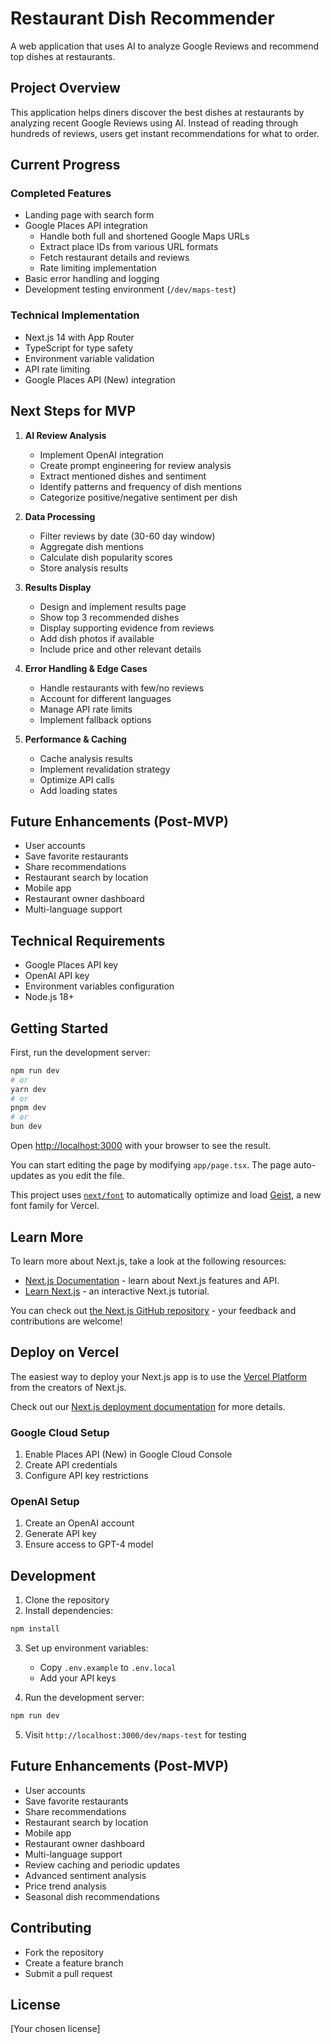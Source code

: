# Restaurant Dish Recommender

A web application that uses AI to analyze Google Reviews and recommend top dishes at restaurants.

## Project Overview

This application helps diners discover the best dishes at restaurants by analyzing recent Google Reviews using AI. Instead of reading through hundreds of reviews, users get instant recommendations for what to order.

## Current Progress

### Completed Features
- Landing page with search form
- Google Places API integration
  - Handle both full and shortened Google Maps URLs
  - Extract place IDs from various URL formats
  - Fetch restaurant details and reviews
  - Rate limiting implementation
- Basic error handling and logging
- Development testing environment (`/dev/maps-test`)

### Technical Implementation
- Next.js 14 with App Router
- TypeScript for type safety
- Environment variable validation
- API rate limiting
- Google Places API (New) integration

## Next Steps for MVP

1. **AI Review Analysis**
   - Implement OpenAI integration
   - Create prompt engineering for review analysis
   - Extract mentioned dishes and sentiment
   - Identify patterns and frequency of dish mentions
   - Categorize positive/negative sentiment per dish

2. **Data Processing**
   - Filter reviews by date (30-60 day window)
   - Aggregate dish mentions
   - Calculate dish popularity scores
   - Store analysis results

3. **Results Display**
   - Design and implement results page
   - Show top 3 recommended dishes
   - Display supporting evidence from reviews
   - Add dish photos if available
   - Include price and other relevant details

4. **Error Handling & Edge Cases**
   - Handle restaurants with few/no reviews
   - Account for different languages
   - Manage API rate limits
   - Implement fallback options

5. **Performance & Caching**
   - Cache analysis results
   - Implement revalidation strategy
   - Optimize API calls
   - Add loading states

## Future Enhancements (Post-MVP)
- User accounts
- Save favorite restaurants
- Share recommendations
- Restaurant search by location
- Mobile app
- Restaurant owner dashboard
- Multi-language support

## Technical Requirements
- Google Places API key
- OpenAI API key
- Environment variables configuration
- Node.js 18+

## Getting Started

First, run the development server:

```bash
npm run dev
# or
yarn dev
# or
pnpm dev
# or
bun dev
```

Open [http://localhost:3000](http://localhost:3000) with your browser to see the result.

You can start editing the page by modifying `app/page.tsx`. The page auto-updates as you edit the file.

This project uses [`next/font`](https://nextjs.org/docs/app/building-your-application/optimizing/fonts) to automatically optimize and load [Geist](https://vercel.com/font), a new font family for Vercel.

## Learn More

To learn more about Next.js, take a look at the following resources:

- [Next.js Documentation](https://nextjs.org/docs) - learn about Next.js features and API.
- [Learn Next.js](https://nextjs.org/learn) - an interactive Next.js tutorial.

You can check out [the Next.js GitHub repository](https://github.com/vercel/next.js) - your feedback and contributions are welcome!

## Deploy on Vercel

The easiest way to deploy your Next.js app is to use the [Vercel Platform](https://vercel.com/new?utm_medium=default-template&filter=next.js&utm_source=create-next-app&utm_campaign=create-next-app-readme) from the creators of Next.js.

Check out our [Next.js deployment documentation](https://nextjs.org/docs/app/building-your-application/deploying) for more details.

### Google Cloud Setup
1. Enable Places API (New) in Google Cloud Console
2. Create API credentials
3. Configure API key restrictions

### OpenAI Setup
1. Create an OpenAI account
2. Generate API key
3. Ensure access to GPT-4 model

## Development

1. Clone the repository
2. Install dependencies:

```bash
npm install
```

3. Set up environment variables:
   - Copy `.env.example` to `.env.local`
   - Add your API keys

4. Run the development server:
```bash
npm run dev
```

5. Visit `http://localhost:3000/dev/maps-test` for testing

## Future Enhancements (Post-MVP)
- User accounts
- Save favorite restaurants
- Share recommendations
- Restaurant search by location
- Mobile app
- Restaurant owner dashboard
- Multi-language support
- Review caching and periodic updates
- Advanced sentiment analysis
- Price trend analysis
- Seasonal dish recommendations

## Contributing
- Fork the repository
- Create a feature branch
- Submit a pull request

## License
[Your chosen license]

